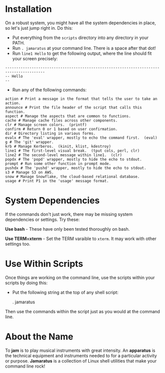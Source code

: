 # Installation

On a robust system, you might have all the system dependencies in place, so let's just jump 
right in.  Do this:

* Put everything from the `scripts` directory into any directory in your PATH.
* Run `. jamaratus` at your command line.  There is a space after that dot!
* Run `line1 Hello` to get the following output, where the line should fit your screen precisely:

```
----------------------------------------------------------------------------------------
-- Hello
--
```

* Run any of the following commands:

```
action # Print a message in the format that tells the user to take an action.
announce # Print the file header of the script that calls this function.
aspect # Manage the aspects that are common to functions.
cache # Manage cache files across other components.
clr # Manage screen colors.  (printf)
confirm # Return 0 or 1 based on user confirmation.
dir # Directory listing in various forms.
evalx # The 'eval' wrapper, mostly to echo the command first.  (eval)
g # The 'git' wrapper.
krb # Manage Kerberos.  (kinit, klist, kdestroy)
line1 # The first-level visual break.  (tput cols, perl, clr)
line2 # The second-level message within line1.  (clr)
popdx # The 'popd' wrapper, mostly to hide the echo to stdout.
prompt # Run some other function in prompt mode.
pushdx # The 'pushd' wrapper, mostly to hide the echo to stdout.
s3 # Manage S3 on AWS.
snow # Manage Snowflake, the cloud-based relational database.
usage # Print P1 in the 'usage' message format.

```

# System Dependencies
If the commands don't just work, there may be missing system dependencies or
settings.  Try these:

**Use bash** - These have only been tested thoroughly on bash.

**Use TERM=xterm** - Set the TERM varaible to `xterm`.  It may work with other settings too.


# Use Within Scripts

Once things are working on the command line, use the scripts within your scripts by doing this:

* Put the following string at the top of any shell script:

    . jamaratus

Then use the commands within the script just as you would at the command line.


# About the Name

To __jam__ is to play musical instruments with great intensity.  An __apparatus__ is 
the technical equipment and instruments needed to for a particular activity or 
purpose.  __Jamaratus__ is a collection of Linux shell utilities that make your 
command line rock!


